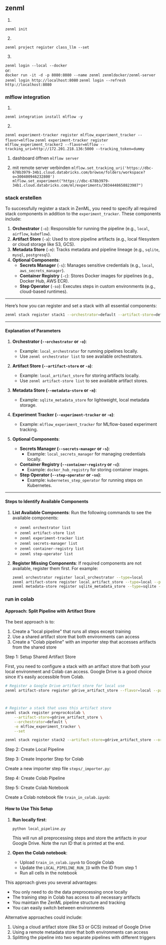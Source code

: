 ## zenml

1.
`zenml init`

2.
`zenml project register class_llm --set`

3.
`zenml login --local --docker `  
or:   
`docker run -it -d -p 8080:8080 --name zenml zenmldocker/zenml-server `   
`zenml login http://localhost:8080`
`zenml login --refresh http://localhost:8080`

### mlflow integration

1.
`zenml integration install mlflow -y`

2.
`zenml experiment-tracker register mlflow_experiment_tracker --flavor=mlflow`
`zenml experiment-tracker register mlflow_experiment_tracker2 --flavor=mlflow --tracking_uri=http://172.201.218.136:5000 --tracking_token=dummy`

1. dashboard öffnen
`mlflow server`

1. mit remote server verbinden
`mlflow.set_tracking_uri('https://dbc-678b3979-34b1.cloud.databricks.com/browse/folders/workspace?o=300400946232800')`  
`mlflow.set_experiment("https://dbc-678b3979-34b1.cloud.databricks.com/ml/experiments/3034448658823987")`

### stack erstellen

To successfully register a stack in ZenML, you need to specify all required stack components in addition to the `experiment_tracker`. These components include:

1. **Orchestrator** (`-o`): Responsible for running the pipeline (e.g., `local`, `airflow`, `kubeflow`).
2. **Artifact Store** (`-a`): Used to store pipeline artifacts (e.g., local filesystem or cloud storage like S3, GCS).
3. **Metadata Store** (`-m`): Tracks metadata and pipeline lineage (e.g., `sqlite`, `mysql`, `postgresql`).
4. **Optional Components**:
   - **Secrets Manager** (`-s`): Manages sensitive credentials (e.g., `local`, `aws_secrets_manager`).
   - **Container Registry** (`-c`): Stores Docker images for pipelines (e.g., Docker Hub, AWS ECR).
   - **Step Operator** (`-so`): Executes steps in custom environments (e.g., cloud-based runtimes).

---
Here’s how you can register and set a stack with all essential components:

```bash
zenml stack register stack1 --orchestrator=default --artifact-store=default -e mlflow_experiment_tracker --set
```

---

#### Explanation of Parameters
1. **Orchestrator (`--orchestrator` or `-o`)**:
   - Example: `local_orchestrator` for running pipelines locally.
   - Use `zenml orchestrator list` to see available orchestrators.

2. **Artifact Store (`--artifact-store` or `-a`)**:
   - Example: `local_artifact_store` for storing artifacts locally.
   - Use `zenml artifact-store list` to see available artifact stores.

3. **Metadata Store (`--metadata-store` or `-m`)**:
   - Example: `sqlite_metadata_store` for lightweight, local metadata storage.

4. **Experiment Tracker (`--experiment-tracker` or `-e`)**:
   - Example: `mlflow_experiment_tracker` for MLflow-based experiment tracking.

5. **Optional Components**:
   - **Secrets Manager (`--secrets-manager` or `-s`)**:
     - Example: `local_secrets_manager` for managing credentials locally.
   - **Container Registry (`--container-registry` or `-c`)**:
     - Example: `docker_hub_registry` for storing container images.
   - **Step Operator (`--step-operator` or `-so`)**:
     - Example: `kubernetes_step_operator` for running steps on Kubernetes.

---

#### Steps to Identify Available Components
1. **List Available Components**:
   Run the following commands to see the available components:
   - `zenml orchestrator list`
   - `zenml artifact-store list`
   - `zenml experiment-tracker list`
   - `zenml secrets-manager list`
   - `zenml container-registry list`
   - `zenml step-operator list`

2. **Register Missing Components**:
   If required components are not available, register them first. For example:
   ```bash
   zenml orchestrator register local_orchestrator --type=local
   zenml artifact-store register local_artifact_store --type=local --path=/path/to/store
   zenml metadata-store register sqlite_metadata_store --type=sqlite --path=/path/to/sqlite.db
   ```

### run in colab

#### Approach: Split Pipeline with Artifact Store

The best approach is to:
1. Create a "local pipeline" that runs all steps except training
2. Use a shared artifact store that both environments can access
3. Create a "Colab pipeline" with an importer step that accesses artifacts from the shared store

Step 1: Setup Shared Artifact Store

First, you need to configure a stack with an artifact store that both your local environment and Colab can access. Google Drive is a good choice since it's easily accessible from Colab.

```bash
# Register a Google Drive artifact store for local use
zenml artifact-store register gdrive_artifact_store --flavor=local --path="G:\Meine Ablage\zenml\artifacts"



# Register a stack that uses this artifact store
zenml stack register preproc4colab \
    --artifact-store=gdrive_artifact_store \
    --orchestrator=default \
    -e mlflow_experiment_tracker \
    --set

zenml stack register stack2 --artifact-store=gdrive_artifact_store --orchestrator=default -e mlflow_experiment_tracker2 --set
```

Step 2: Create Local Pipeline

Step 3: Create Importer Step for Colab

Create a new importer step file `steps/_importer.py`:

Step 4: Create Colab Pipeline

Step 5: Create Colab Notebook

Create a Colab notebook file `train_in_colab.ipynb`:

#### How to Use This Setup

1. **Run locally first**:
   ```bash
   python local_pipeline.py
   ```
   This will run all preprocessing steps and store the artifacts in your Google Drive. Note the run ID that is printed at the end.

2. **Open the Colab notebook**:
   - Upload `train_in_colab.ipynb` to Google Colab
   - Update the `LOCAL_PIPELINE_RUN_ID` with the ID from step 1
   - Run all cells in the notebook

This approach gives you several advantages:
- You only need to do the data preprocessing once locally
- The training step in Colab has access to all necessary artifacts
- You maintain the ZenML pipeline structure and tracking
- You can easily switch between environments

Alternative approaches could include:
1. Using a cloud artifact store (like S3 or GCS) instead of Google Drive
2. Using a remote metadata store that both environments can access
3. Splitting the pipeline into two separate pipelines with different triggers
